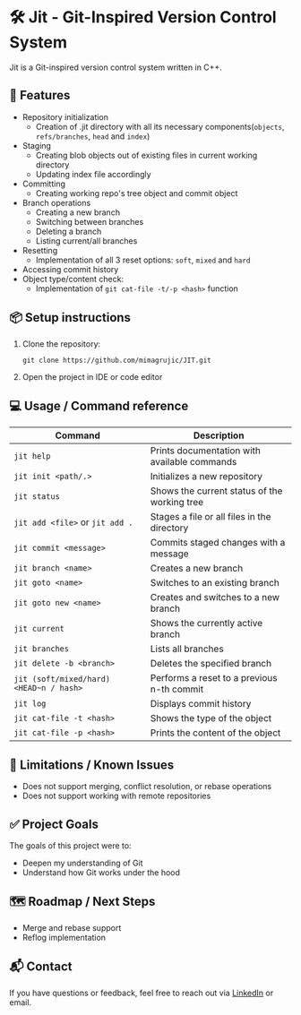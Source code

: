 # 🛠️ Jit - Git-Inspired Version Control System

Jit is a Git-inspired version control system written in C++. 

## 🚀 Features
  - Repository initialization
      - Creation of .jit directory with all its necessary components(`objects`, `refs/branches`, `head` and `index`)
  - Staging
      - Creating blob objects out of existing files in current working directory
      - Updating index file accordingly
  - Committing
      - Creating working repo's tree object and commit object
  - Branch operations
      - Creating a new branch
      - Switching between branches
      - Deleting a branch
      - Listing current/all branches
  - Resetting
      - Implementation of all 3 reset options: `soft`, `mixed` and `hard`
  - Accessing commit history
  - Object type/content check:
      - Implementation of `git cat-file -t/-p <hash>` function
## 📦 Setup instructions
   1. Clone the repository:
      ```
      git clone https://github.com/mimagrujic/JIT.git
      ```
   2. Open the project in IDE or code editor
## 💻 Usage / Command reference
| Command                                      | Description                                      |
|----------------------------------------------|--------------------------------------------------|
| `jit help`                                   | Prints documentation with available commands    |
| `jit init <path/.>`                          | Initializes a new repository                    |
| `jit status`                                 | Shows the current status of the working tree    |
| `jit add <file>` or `jit add .`              | Stages a file or all files in the directory     |
| `jit commit <message>`                       | Commits staged changes with a message           |
| `jit branch <name>`                          | Creates a new branch                            |
| `jit goto <name>`                            | Switches to an existing branch                  |
| `jit goto new <name>`                        | Creates and switches to a new branch            |
| `jit current`                                | Shows the currently active branch               |
| `jit branches`                               | Lists all branches                              |
| `jit delete -b <branch>`                     | Deletes the specified branch                    |
| `jit (soft/mixed/hard) <HEAD~n / hash>`      | Performs a reset to a previous n-th commit      |
| `jit log`                                    | Displays commit history                         |
| `jit cat-file -t <hash>`                     | Shows the type of the object                    |
| `jit cat-file -p <hash>`                     | Prints the content of the object                |

## 🚧 Limitations / Known Issues
- Does not support merging, conflict resolution, or rebase operations
- Does not support working with remote repositories
## ✅ Project Goals
The goals of this project were to:
  - Deepen my understanding of Git
  - Understand how Git works under the hood
## 🗺️ Roadmap / Next Steps 
  - Merge and rebase support
  - Reflog implementation
## 📬 Contact
If you have questions or feedback, feel free to reach out via [LinkedIn](https://www.linkedin.com/in/mima-grujic/) or email.
    
